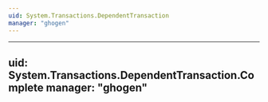 ```yaml
---
uid: System.Transactions.DependentTransaction
manager: "ghogen"
---
```


---
uid: System.Transactions.DependentTransaction.Complete
manager: "ghogen"
---
